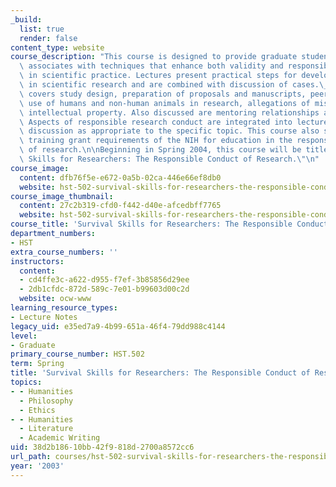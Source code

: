 ```yaml
---
_build:
  list: true
  render: false
content_type: website
course_description: "This course is designed to provide graduate students and postdoctoral\
  \ associates with techniques that enhance both validity and responsible conduct\
  \ in scientific practice. Lectures present practical steps for developing skills\
  \ in scientific research and are combined with discussion of cases.\_The course\
  \ covers study design, preparation of proposals and manuscripts, peer review, authorship,\
  \ use of humans and non-human animals in research, allegations of misconduct, and\
  \ intellectual property. Also discussed are mentoring relationships and career options.\
  \ Aspects of responsible research conduct are integrated into lectures and case\
  \ discussion as appropriate to the specific topic. This course also satisfies the\
  \ training grant requirements of the NIH for education in the responsible conduct\
  \ of research.\n\nBeginning in Spring 2004, this course will be titled \"Survival\
  \ Skills for Researchers: The Responsible Conduct of Research.\"\n"
course_image:
  content: dfb76f5e-e672-0a5b-02ca-446e66ef8db0
  website: hst-502-survival-skills-for-researchers-the-responsible-conduct-of-research-spring-2003
course_image_thumbnail:
  content: 27c2b319-cfd0-f442-d40e-afcedbff7765
  website: hst-502-survival-skills-for-researchers-the-responsible-conduct-of-research-spring-2003
course_title: 'Survival Skills for Researchers: The Responsible Conduct of Research'
department_numbers:
- HST
extra_course_numbers: ''
instructors:
  content:
  - cd4ffe3c-a622-d955-f7ef-3b85856d29ee
  - 2db1cfdc-872d-589c-7e01-b99603d00c2d
  website: ocw-www
learning_resource_types:
- Lecture Notes
legacy_uid: e35ed7a9-4b99-651a-46f4-79dd988c4144
level:
- Graduate
primary_course_number: HST.502
term: Spring
title: 'Survival Skills for Researchers: The Responsible Conduct of Research'
topics:
- - Humanities
  - Philosophy
  - Ethics
- - Humanities
  - Literature
  - Academic Writing
uid: 38d2b186-10bb-42f9-818d-2700a8572cc6
url_path: courses/hst-502-survival-skills-for-researchers-the-responsible-conduct-of-research-spring-2003
year: '2003'
---
```

